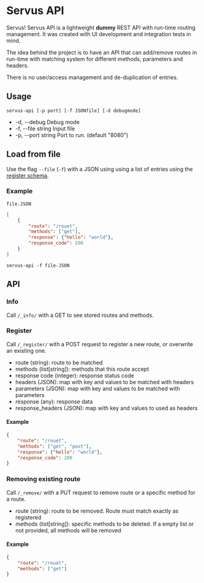 # Servus API

Servus! Servus API is a lightweight **dummy** REST API with run-time routing management. It was created with UI development and integration tests in mind.

The idea behind the project is to have an API that can add/remove routes in run-time with matching system for different methods, parameters and headers.

There is no user/access management and de-duplication of entries.

## Usage

`servus-api [-p port] [-f JSONfile] [-d debugmode]`
* -d, --debug         Debug mode
* -f, --file string   Input file
* -p, --port string   Port to run. (default "8080")

## Load from file

Use the flag `--file` (`-f`) with a JSON using using a list of entries using the [register schema](#Register).

### Example

`file.JSON`
```JSON
[
    {
        "route": "/rouet",
        "methods": ["get"],
        "response": {"hello": "world"},
        "response_code": 200
    }
]
```

`servus-api -f file-JSON`

## API

### Info
Call `/_info/` with a GET to see stored routes and methods.


### Register

Call `/_register/` with a POST request to register a new route, or overwrite an existing one.

* route (string): route to be matched
* methods (list[string]): methods that this route accept
* response code (integer): response status code
* headers (JSON): map with key and values to be matched with headers
* parameters (JSON): map with key and values to be matched with parameters
* response (any): response data
* response_headers (JSON): map with key and values to used as headers

#### Example
```JSON
{
    "route": "/rouet",
    "methods": ["get", "post"],
    "response": {"hello": "world"},
    "response_code": 200
}
```

### Removing existing route

Call `/_remove/`  with a PUT request to remove route or a specific method for a route.

* route (string): route to be removed. Route must match exactly as registered
* methods (list[string]): specific methods to be deleted. If a empty list or not provided, all methods will be removed

#### Example
```JSON
{
    "route": "/rouet",
    "methods": ["get"]
}
```
